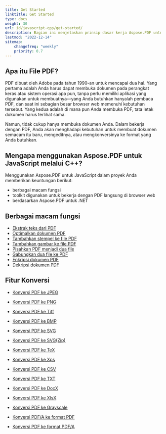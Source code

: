 ```yaml
---  
title: Get Started   
linktitle: Get Started  
type: docs  
weight: 30  
url: id/javascript-cpp/get-started/  
description: Bagian ini menjelaskan prinsip dasar kerja Aspose.PDF untuk JavaScript melalui C++. Aspose.PDF untuk JavaScript melalui C++ mendukung berbagai macam fungsi.  
lastmod: "2022-12-14"  
sitemap:  
    changefreq: "weekly"  
    priority: 0.7  
---  
```


## Apa itu File PDF?

PDF dibuat oleh Adobe pada tahun 1990-an untuk mencapai dua hal. Yang pertama adalah Anda harus dapat membuka dokumen pada perangkat keras atau sistem operasi apa pun, tanpa perlu memiliki aplikasi yang digunakan untuk membuatnya—yang Anda butuhkan hanyalah pembaca PDF, dan saat ini sebagian besar browser web memenuhi kebutuhan tersebut. Yang kedua adalah di mana pun Anda membuka PDF, tata letak dokumen harus terlihat sama.

Namun, tidak cukup hanya membuka dokumen Anda. Dalam bekerja dengan PDF, Anda akan menghadapi kebutuhan untuk membuat dokumen semacam itu baru, mengeditnya, atau mengkonversinya ke format yang Anda butuhkan.

## Mengapa menggunakan Aspose.PDF untuk JavaScript melalui C++?

Menggunakan Aspose.PDF untuk JavaScript dalam proyek Anda memberikan keuntungan berikut:

- berbagai macam fungsi
- toolkit digunakan untuk bekerja dengan PDF langsung di browser web
- berdasarkan Aspose.PDF untuk .NET

## Berbagai macam fungsi

- [Ekstrak teks dari PDF](/pdf/javascript-cpp/extract-text/)
- [Optimalkan dokumen PDF](/pdf/javascript-cpp/optimize-pdf/)
- [Tambahkan stempel ke file PDF](/pdf/javascript-cpp/add-stamp-to-pdf/)
- [Tambahkan gambar ke file PDF](/pdf/javascript-cpp/add-image-to-pdf/)
- [Pisahkan PDF menjadi dua file](/pdf/javascript-cpp/split-pdf/)
- [Gabungkan dua file ke PDF](/pdf/javascript-cpp/merge-pdf/)
- [Enkripsi dokumen PDF](/pdf/javascript-cpp/encrypt-pdf/)
- [Dekripsi dokumen PDF](/pdf/javascript-cpp/decrypt-pdf/)

## Fitur Konversi

- [Konversi PDF ke JPEG](/pdf/javascript-cpp/conversion/)
- [Konversi PDF ke PNG](/pdf/javascript-cpp/conversion/)
- [Konversi PDF ke Tiff](/pdf/javascript-cpp/conversion/)
- [Konversi PDF ke BMP](/pdf/javascript-cpp/conversion/)
- [Konversi PDF ke SVG](/pdf/javascript-cpp/conversion/)
- [Konversi PDF ke SVG(Zip)](/pdf/javascript-cpp/conversion/)

- [Konversi PDF ke TeX](/pdf/javascript-cpp/conversion/)
- [Konversi PDF ke Xps](/pdf/javascript-cpp/conversion/)
- [Konversi PDF ke CSV](/pdf/javascript-cpp/conversion/)
- [Konversi PDF ke TXT](/pdf/javascript-cpp/conversion/)
- [Konversi PDF ke DocX](/pdf/javascript-cpp/conversion/)
- [Konversi PDF ke XlsX](/pdf/javascript-cpp/conversion/)
- [Konversi PDF ke Grayscale](/pdf/javascript-cpp/conversion/)
- [Konversi PDF/A ke format PDF](/pdf/javascript-cpp/conversion/)
- [Konversi PDF ke format PDF/A](/pdf/javascript-cpp/conversion/)